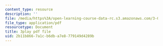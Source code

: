 ```yaml
---
content_type: resource
description: ''
file: /media/https%3A/open-learning-course-data-rc.s3.amazonaws.com/3-091sc-introduction-to-solid-state-chemistry-fall-2010/2b11b8667a1cb6dba7e8779149d4289b_kI7D2lkcF8E.pdf
file_type: application/pdf
resourcetype: Document
title: 3play pdf file
uid: 2b11b866-7a1c-b6db-a7e8-779149d4289b
---
```

